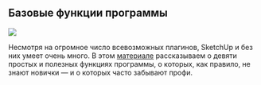 ## Базовые функции программы

![](/img/ISF_3/1647596354__D0_A1_D0_BD_D0_B8_D0_BC_D0_BE_D0_BA_20_D1_8D_D0_BA_D1_80_D0_B0_D0_BD_D0_B0_202022-03-16_20_D0_B2_2019.12.46.png#rounded)

Несмотря на огромное число всевозможных плагинов, SketchUp и без них умеет очень много. В этом [материале](https://softculture.cc/blog/entries/articles/chto-i-kak-v-sketchup) рассказываем о девяти простых и полезных функциях  программы, о которых, как правило, не знают новички — и о которых часто забывают профи.
